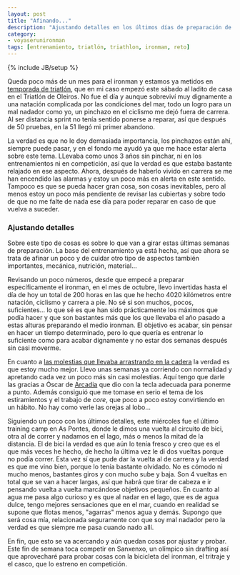 ```yaml
---
layout: post
title: "Afinando..."
description: "Ajustando detalles en los últimos días de preparación de un ironman"
category: 
- voyaserunironman
tags: [entrenamiento, triatlón, triathlon, ironman, reto]
---
```

{% include JB/setup %}

Queda poco más de un mes para el ironman y estamos ya metidos en [temporada de triatlón](http://psanxiao.com/mayo-empieza-la-temporada-y-al-fin-tengo-calendario), que en mi caso empezó este sábado al ladito de casa en el Triatlón de Oleiros. No fue el día y aunque sobreviví muy dignamente a una natación complicada por las condiciones del mar, todo un logro para un mal nadador como yo, un pinchazo en el ciclismo me dejó fuera de carrera. Al ser distancia sprint no tenía sentido ponerse a reparar, así que después de 50 pruebas, en la 51 llegó mi primer abandono. 

La verdad es que no le doy demasiada importancia, los pinchazos están ahí, siempre puede pasar, y en el fondo me ayudó ya que me hace estar alerta sobre este tema. LLevaba como unos 3 años sin pinchar, ni en los entrenamientos ni en competición, así que la verdad es que estaba bastante relajado en ese aspecto. Ahora, después de haberlo vivido en carrera se me han encendido las alarmas y estoy un poco más en alerta en este sentido. Tampoco es que se pueda hacer gran cosa, son cosas inevitables, pero al menos estoy un poco más pendiente de revisar las cubiertas y sobre todo de que no me falte de nada ese día para poder reparar en caso de que vuelva a suceder.

### Ajustando detalles

Sobre este tipo de cosas es sobre lo que van a girar estas últimas semanas de preparación. La base del entrenamiento ya está hecha, así que ahora se trata de afinar un poco y de cuidar otro tipo de aspectos también importantes, mecánica, nutrición, material...

Revisando un poco números, desde que empecé a preparar específicamente el ironman, en el mes de octubre, llevo invertidas hasta el día de hoy un total de 200 horas en las que he hecho 4020 kilómetros entre natación, ciclismo y carrera a pie. No sé si son muchos, pocos, suficientes... lo que sé es que han sido prácticamente los máximos que podía hacer y que son bastantes más que los que llevaba el año pasado a estas alturas preparando el medio ironman. El objetivo es acabar, sin pensar en hacer un tiempo determinado, pero lo que quería es entrenar lo suficiente como para acabar dignamente y no estar dos semanas después sin casi moverme.

En cuanto a [las molestias que llevaba arrastrando en la cadera](http://psanxiao.com/las-lesiones) la verdad es que estoy mucho mejor. Llevo unas semanas ya corriendo con normalidad y apretando cada vez un poco más sin casi molestias. Aquí tengo que darle las gracias a Óscar de [Arcadia](https://www.arcadia.gal/) que dio con la tecla adecuada para ponerme a punto. Además consiguió que me tomase en serio el tema de los estiramientos y el trabajo de *core*, que poco a poco estoy convirtiendo en un hábito. No hay como verle las orejas al lobo...

Siguiendo un poco con los últimos detalles, este miércoles fue el último training camp en As Pontes, donde le dimos una vuelta al circuito de bici, otra al de correr y nadamos en el lago, más o menos la mitad de la distancia. El de bici la verdad es que aún lo tenía fresco y creo que es el que más veces he hecho, de hecho la última vez le di dos vueltas porque no podía correr. Esta vez sí que pude dar la vuelta al de carrera y la verdad es que me vino bien, porque lo tenía bastante olvidado. No es cómodo ni mucho menos, bastantes giros y con mucho sube y baja. Son 4 vueltas en total que se van a hacer largas, así que habrá que tirar de cabeza e ir pensando vuelta a vuelta marcándose objetivos pequeños. En cuanto al agua me pasa algo curioso y es que al nadar en el lago, que es de agua dulce, tengo mejores sensaciones que en el mar, cuando en realidad se supone que flotas menos, "agarras" menos agua y demás. Supongo que será cosa mía, relacionada seguramente con que soy mal nadador pero la verdad es que siempre me pasa cuando nado allí.

En fin, que esto se va acercando y aún quedan cosas por ajustar y probar. Este fin de semana toca competir en Sanxenxo, un olímpico sin drafting así que aprovecharé para probar cosas con la bicicleta del ironman, el tritraje y el casco, que lo estreno en competición.